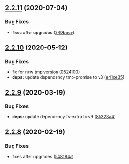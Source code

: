 ## [2.2.11](https://github.com/dword-design/with-local-tmp-dir/compare/v2.2.10...v2.2.11) (2020-07-04)


### Bug Fixes

* fixes after upgrades ([349bece](https://github.com/dword-design/with-local-tmp-dir/commit/349becede2a4d8c878beb7cfdc1bf4c752612b71))

## [2.2.10](https://github.com/dword-design/with-local-tmp-dir/compare/v2.2.9...v2.2.10) (2020-05-12)


### Bug Fixes

* fix for new tmp version ([0524100](https://github.com/dword-design/with-local-tmp-dir/commit/0524100ad380b6c6dd0703c80778be3638ea195a))
* **deps:** update dependency tmp-promise to v3 ([e41de35](https://github.com/dword-design/with-local-tmp-dir/commit/e41de357dec521198e39a27462e926279607fad9))

## [2.2.9](https://github.com/dword-design/with-local-tmp-dir/compare/v2.2.8...v2.2.9) (2020-03-19)


### Bug Fixes

* **deps:** update dependency fs-extra to v9 ([85323a4](https://github.com/dword-design/with-local-tmp-dir/commit/85323a415b26d18665520b5ce523acddc8ef27b7))

## [2.2.8](https://github.com/dword-design/with-local-tmp-dir/compare/v2.2.7...v2.2.8) (2020-02-19)


### Bug Fixes

* fixes after upgrades ([548184a](https://github.com/dword-design/with-local-tmp-dir/commit/548184acccf6509cdbd859853895d67adeb7fe87))
